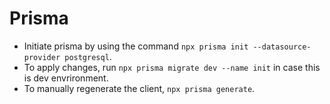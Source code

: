 # Prisma

- Initiate prisma by using the command `npx prisma init --datasource-provider postgresql`.
- To apply changes, run `npx prisma migrate dev --name init` in case this is dev envrironment.
- To manually regenerate the client, `npx prisma generate`.
